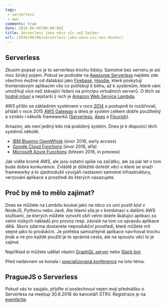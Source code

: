 ```yaml
---
tags:
 - serverless
 - aws
comments: true
date: 2016-06-06T00:00:00Z
title: Serverless jako něco víc než Docker
url: /2016/06/06/serverless-jako-neco-vic-nez-docker/
---
```


## Serverless

Zkusím popsat co je to serverless trochu lidsky. Samotné bez serveru je asi moc široký pojem. Pokud se podíváte na [Awesome Serverless](https://github.com/anaibol/awesome-serverless) najdete zde všechno možné od databází jako [Firebase](https://firebase.google.com/), [Hoodie](https://hood.ie/), které poskytují frontendovým aplikacím vše co potřebují k běhu, až k systémům, které vám umožňují více než stávající řešení na principu virtuálních serverů. O těch se [hodně mluví](https://twitter.com/search?q=%23serverless&src=typd&lang=en) a nejstarší z nich je [Amazon Web Service Lambda](https://aws.amazon.com/lambda/details/).

AWS příšlo se základním systémem v roce [2014](https://aws.amazon.com/blogs/aws/run-code-cloud/) a postupně to rozšiřovali, přidali v roce 2015 [AWS Gateway](https://aws.amazon.com/blogs/aws/amazon-api-gateway-build-and-run-scalable-application-backends/) a dnes je systém celkem dobře použitelný a vzniklo i několik frameworků ([Serverless](https://serverless.com/), [Apex](https://apex.run/) a [Flourish](https://thenewstack.io/amazon-debuts-flourish-runtime-application-model-serverless-computing/)).

Amazon, ale není jediný kdo má podobný systém. Dnes je k dispozici těch systémů několik.

- [IBM Bluemix OpenWhisk](https://www.ibm.com/cloud-computing/bluemix/openwhisk/)	(únor 2016, early access)
- [Google Cloud Functions](https://cloud.google.com/functions/) (únor 2016, alfa)
- [Microsoft Azure Functions](https://azure.microsoft.com/en-us/services/functions/) (březen 2016, in preview)

Jak vidíte kromě AWS, ale jsou ostatní spíše na začátku, ale za pár let v tom bude dobrá konkurence. Zvláště je důležité dořešit věci o které se snaží frameworky a to zjednodušit vývojáři nastavení samotné infrastruktury, verzování aplikace a prostředí do kterých nasazujete.

## Proč by mě to mělo zajímat?

Dnes se můžete na Lambdu koukat jako na něco co umí pustit kód v NodeJS, Pythonu nebo Javě. Ale hlavní síla je v kombinaci s dalšími AWS službami, ze kterých můžete vytvořit obří velmi dobře škálující aplikaci za velmi nízkých nákladů pro provoz resp. závislé na tom co opravdu aplikace dělá. Skoro zdarma dostanete neprodukční prostředí, které můžete mít stejné jako to produkční. Je potřeba samozřejmě aplikace navrhovat trochu jinak a ne pro každé použití je to správná cesta, ale na spoustu věcí to je zajímé.

Například si můžete udělat vlastní [GraphQL server](https://github.com/serverless/serverless-graphql-blog) nebo [Slack bot](https://aws.amazon.com/blogs/aws/new-slack-integration-blueprints-for-aws-lambda/).

Před nedávnem se konala i [specializovaná konference](https://serverlessconf.io/) na toto téma.

## PragueJS o Serverless
Pokud vás to zaujalo, přijďte si poslechnout nejen moji přednášku o Serverless na meetup 30.6.2016 do kanceláří STRV. Registrace je na [eventbrite](https://www.eventbrite.com/e/serverless-architecture-and-usage-tickets-25563194202?utm_source=prskavec-blog).
